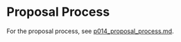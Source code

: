 ---
---
# Proposal Process

For the proposal process, see [p014_proposal_process.md](p014_proposal_process.md).
